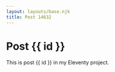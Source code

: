 ```yaml
---
layout: layouts/base.njk
title: Post 14632
---
```


# Post {{ id }}

This is post {{ id }} in my Eleventy project.
